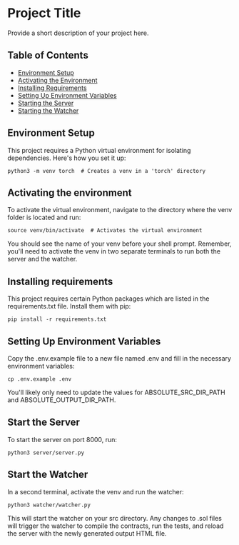 # Project Title

Provide a short description of your project here.

## Table of Contents

- [Environment Setup](#environment-setup)
- [Activating the Environment](#activating-the-environment)
- [Installing Requirements](#installing-requirements)
- [Setting Up Environment Variables](#setting-up-environment-variables)
- [Starting the Server](#starting-the-server)
- [Starting the Watcher](#starting-the-watcher)

## Environment Setup

This project requires a Python virtual environment for isolating dependencies. Here's how you set it up:

```shell
python3 -m venv torch  # Creates a venv in a 'torch' directory
```


## Activating the environment

To activate the virtual environment, navigate to the directory where the venv folder is located and run:

```shell
source venv/bin/activate  # Activates the virtual environment
```

You should see the name of your venv before your shell prompt. Remember, you'll need to activate the venv in two separate terminals to run both the server and the watcher.

## Installing requirements

This project requires certain Python packages which are listed in the requirements.txt file. Install them with pip:

```shell
pip install -r requirements.txt
```

## Setting Up Environment Variables

Copy the .env.example file to a new file named .env and fill in the necessary environment variables:
    
```shell
cp .env.example .env
```

You'll likely only need to update the values for ABSOLUTE_SRC_DIR_PATH and ABSOLUTE_OUTPUT_DIR_PATH.

## Start the Server 

To start the server on port 8000, run:

```shell
python3 server/server.py
```

## Start the Watcher
 
In a second terminal, activate the venv and run the watcher:

```shell
python3 watcher/watcher.py
```

This will start the watcher on your src directory. Any changes to .sol files will trigger the watcher to compile the contracts, run the tests, and reload the server with the newly generated output HTML file.

